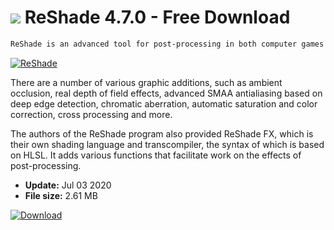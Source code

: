 # ![](https://cdn.softexe.net/static/icon/win.gif) ReShade 4.7.0 - Free Download

```sh
ReShade is an advanced tool for post-processing in both computer games and programs. Thanks to it, we will increase, for example, the quality of the visual frame in Grand Theft Auto V or Doomie from 2016.
```
[![ReShade](https://gallery.dpcdn.pl/imgc/Tools/82676/g_-_420x350_1.5_-_x3c450de1-fc42-4679-bff7-d2206a5639f2.jpg)](https://softexe.net/win/system/other/reshade:hbgf.html)

There are a number of various graphic additions, such as ambient occlusion, real depth of field effects, advanced SMAA antialiasing based on deep edge detection, chromatic aberration, automatic saturation and color correction, cross processing and more. 
 
 The authors of the ReShade program also provided ReShade FX, which is their own shading language and transcompiler, the syntax of which is based on HLSL. It adds various functions that facilitate work on the effects of post-processing.


- **Update:** Jul 03 2020
- **File size:** 2.61 MB

[![Download](https://cdn.softexe.net/static/img/download.png)](https://softexe.net/win/system/other/reshade:hbgf.html)

